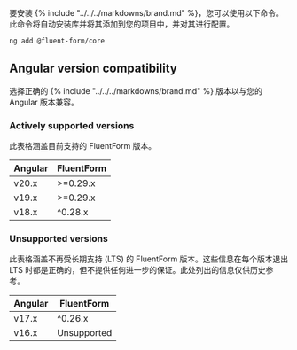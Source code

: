 要安装 {% include "../../../markdowns/brand.md" %}，您可以使用以下命令。此命令将自动安装库并将其添加到您的项目中，并对其进行配置。

```bash
ng add @fluent-form/core
```

## Angular version compatibility

选择正确的 {% include "../../../markdowns/brand.md" %} 版本以与您的 Angular 版本兼容。

### Actively supported versions

此表格涵盖目前支持的 FluentForm 版本。

| Angular | FluentForm |
| ------- | ---------- |
| v20.x   | >=0.29.x   |
| v19.x   | >=0.29.x   |
| v18.x   | ^0.28.x    |

### Unsupported versions

此表格涵盖不再受长期支持 (LTS) 的 FluentForm 版本。这些信息在每个版本退出 LTS 时都是正确的，但不提供任何进一步的保证。此处列出的信息仅供历史参考。

| Angular | FluentForm  |
| ------- | ----------- |
| v17.x   | ^0.26.x     |
| v16.x   | Unsupported |
